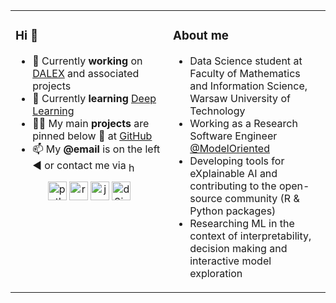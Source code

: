 
<table>
<tr>
<td valign="top" width="50%">

### Hi 👋
- 🔭 Currently **working** on [DALEX](https://github.com/ModelOriented/DALEX) and associated projects
- 🌱 Currently **learning** [Deep Learning](https://stanford.edu/~shervine/teaching/)
- 👨‍💻 My main **projects** are pinned below :arrow_down_small: at [GitHub](https://github.com/hbaniecki)
- 📫 My **\@email** is on the left :arrow_backward: or contact me via <a href="https://linkedin.com/in/hbaniecki" target="blank"><img align="center" src="https://cdn.jsdelivr.net/npm/simple-icons@3.0.1/icons/linkedin.svg" alt="hbaniecki" height="16" width="16" /></a>
</p>

<p align='center'>
<img src="https://upload.wikimedia.org/wikipedia/commons/thumb/c/c3/Python-logo-notext.svg/1920px-Python-logo-notext.svg.png" alt="python" width="30" height="30"/>
<img src="https://upload.wikimedia.org/wikipedia/commons/thumb/1/1b/R_logo.svg/1086px-R_logo.svg.png" alt="r" width="30" height="30"/>
  <img src="https://konpa.github.io/devicon/devicon.git/icons/java/java-original-wordmark.svg" alt="java" width="30" height="30"/>
<img src="https://konpa.github.io/devicon/devicon.git/icons/d3js/d3js-original.svg" alt="d3js" width="30" height="30"/>
</p>

</td>
<td valign="top" width="50%">

### About me

* Data Science student at Faculty of Mathematics and Information Science, Warsaw University of Technology
* Working as a Research Software Engineer [@ModelOriented](https://github.com/ModelOriented/)
* Developing tools for eXplainable AI and contributing to the open-source community (R & Python packages)
* Researching ML in the context of interpretability, decision making and interactive model exploration

</td>
</tr></table>
